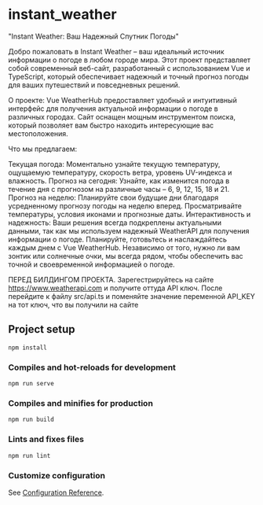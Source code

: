 # instant_weather

"Instant Weather: Ваш Надежный Спутник Погоды"

Добро пожаловать в Instant Weather – ваш идеальный источник информации о погоде в любом городе мира. Этот проект представляет собой современный веб-сайт, разработанный с использованием Vue и TypeScript, который обеспечивает надежный и точный прогноз погоды для ваших путешествий и повседневных решений.

О проекте:
Vue WeatherHub предоставляет удобный и интуитивный интерфейс для получения актуальной информации о погоде в различных городах. Сайт оснащен мощным инструментом поиска, который позволяет вам быстро находить интересующие вас местоположения.

Что мы предлагаем:

Текущая погода: Моментально узнайте текущую температуру, ощущаемую температуру, скорость ветра, уровень UV-индекса и влажность.
Прогноз на сегодня: Узнайте, как изменится погода в течение дня с прогнозом на различные часы – 6, 9, 12, 15, 18 и 21.
Прогноз на неделю: Планируйте свои будущие дни благодаря усредненному прогнозу погоды на неделю вперед. Просматривайте температуры, условия иконами и прогнозные даты.
Интерактивность и надежность: Ваши решения всегда подкреплены актуальными данными, так как мы используем надежный WeatherAPI для получения информации о погоде.
Планируйте, готовьтесь и наслаждайтесь каждым днем с Vue WeatherHub. Независимо от того, нужно ли вам зонтик или солнечные очки, мы всегда рядом, чтобы обеспечить вас точной и своевременной информацией о погоде.

ПЕРЕД БИЛДИНГОМ ПРОЕКТА.
Зарегестрируйтесь на сайте https://www.weatherapi.com и получите оттуда API ключ.
После перейдите к файлу src/api.ts и поменяйте значение переменной API_KEY на тот ключ, что вы получили на сайте

## Project setup
```
npm install
```

### Compiles and hot-reloads for development
```
npm run serve
```

### Compiles and minifies for production
```
npm run build
```

### Lints and fixes files
```
npm run lint
```

### Customize configuration
See [Configuration Reference](https://cli.vuejs.org/config/).

